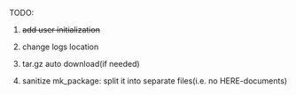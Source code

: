 TODO: 

1) ~~add user initialization~~

2) change logs location

3) tar.gz auto download(if needed)

4) sanitize mk\_package: split it into separate files(i.e. no HERE-documents)
